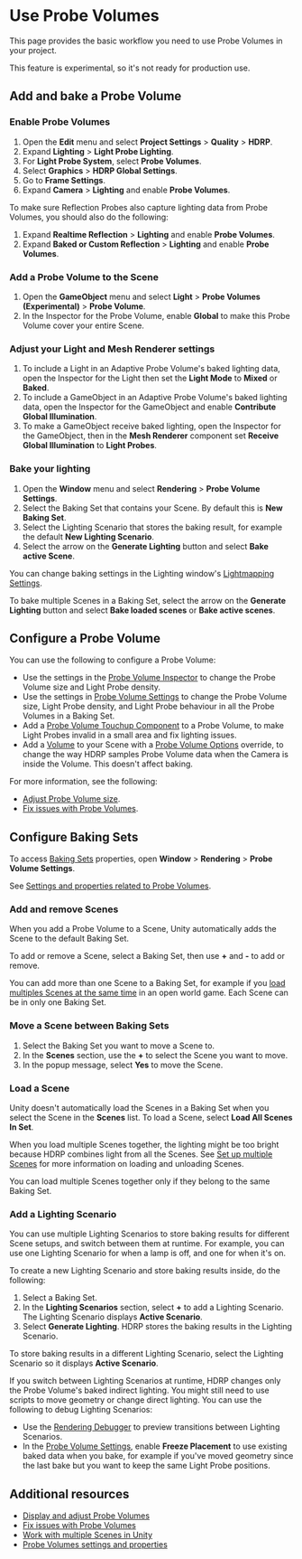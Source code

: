# Use Probe Volumes

This page provides the basic workflow you need to use Probe Volumes in your project.

This feature is experimental, so it's not ready for production use.

## Add and bake a Probe Volume

### Enable Probe Volumes

1. Open the **Edit** menu and select **Project Settings** > **Quality** > **HDRP**.
2. Expand **Lighting** > **Light Probe Lighting**.
3. For **Light Probe System**, select **Probe Volumes**.
4. Select **Graphics** > **HDRP Global Settings**.
5. Go to **Frame Settings**.
6. Expand **Camera** > **Lighting** and enable **Probe Volumes**.

To make sure Reflection Probes also capture lighting data from Probe Volumes, you should also do the following:

1. Expand **Realtime Reflection** > **Lighting** and enable **Probe Volumes**.
2. Expand **Baked or Custom Reflection** > **Lighting** and enable **Probe Volumes**.

### Add a Probe Volume to the Scene

1. Open the **GameObject** menu and select **Light** > **Probe Volumes (Experimental)** > **Probe Volume**.
2. In the Inspector for the Probe Volume, enable **Global** to make this Probe Volume cover your entire Scene.

### Adjust your Light and Mesh Renderer settings

1. To include a Light in an Adaptive Probe Volume's baked lighting data, open the Inspector for the Light then set the **Light Mode** to **Mixed** or **Baked**.
2. To include a GameObject in an Adaptive Probe Volume's baked lighting data, open the Inspector for the GameObject and enable **Contribute Global Illumination**.
3. To make a GameObject receive baked lighting, open the Inspector for the GameObject, then in the **Mesh Renderer** component set **Receive Global Illumination** to **Light Probes**. 

### Bake your lighting

1. Open the **Window** menu and select **Rendering** > **Probe Volume Settings**.
2. Select the Baking Set that contains your Scene. By default this is **New Baking Set**.
3. Select the Lighting Scenario that stores the baking result, for example the default **New Lighting Scenario**.
4. Select the arrow on the **Generate Lighting** button and select **Bake active Scene**.

You can change baking settings in the Lighting window's [Lightmapping Settings](https://docs.unity3d.com/Documentation/Manual/class-LightingSettings.html#LightmappingSettings).

To bake multiple Scenes in a Baking Set, select the arrow on the **Generate Lighting** button and select **Bake loaded scenes** or **Bake active scenes**.

## Configure a Probe Volume

You can use the following to configure a Probe Volume:

- Use the settings in the [Probe Volume Inspector](probevolumes-settings.md#probe-volume-properties) to change the Probe Volume size and Light Probe density.
- Use the settings in [Probe Volume Settings](probevolumes-settings.md#probe-volume-settings) to change the Probe Volume size, Light Probe density, and Light Probe behaviour in all the Probe Volumes in a Baking Set.
- Add a [Probe Volume Touchup Component](probevolumes-settings.md#probe-volume-touchup-component) to a Probe Volume, to make Light Probes invalid in a small area and fix lighting issues.
- Add a [Volume](Volumes.md) to your Scene with a [Probe Volume Options](probevolumes-settings.md#probe-volumes-options-override) override, to change the way HDRP samples Probe Volume data when the Camera is inside the Volume. This doesn't affect baking.

For more information, see the following:

- [Adjust Probe Volume size](probevolumes-showandadjust.md#adjust-probe-volume-size).
- [Fix issues with Probe Volumes](probevolumes-fixissues.md).

## Configure Baking Sets

To access [Baking Sets](probevolumes-concept.md#baking-sets) properties, open **Window** > **Rendering** > **Probe Volume Settings**. 

See [Settings and properties related to Probe Volumes](probevolumes-settings.md#probe-volume-settings).

### Add and remove Scenes

When you add a Probe Volume to a Scene, Unity automatically adds the Scene to the default Baking Set.

To add or remove a Scene, select a Baking Set, then use **+** and **-** to add or remove.

You can add more than one Scene to a Baking Set, for example if you [load multiples Scenes at the same time](https://docs.unity3d.com/Documentation/Manual/MultiSceneEditing.html) in an open world game. Each Scene can be in only one Baking Set.

### Move a Scene between Baking Sets

1. Select the Baking Set you want to move a Scene to.
2. In the **Scenes** section, use the **+** to select the Scene you want to move.
3. In the popup message, select **Yes** to move the Scene.

### Load a Scene

Unity doesn't automatically load the Scenes in a Baking Set when you select the Scene in the **Scenes** list. To load a Scene, select **Load All Scenes In Set**.

When you load multiple Scenes together, the lighting might be too bright because HDRP combines light from all the Scenes. See [Set up multiple Scenes](https://docs.unity3d.com/Manual/setupmultiplescenes.html) for more information on loading and unloading Scenes.

You can load multiple Scenes together only if they belong to the same Baking Set.

<a name="scenarios"></a>
### Add a Lighting Scenario

You can use multiple Lighting Scenarios to store baking results for different Scene setups, and switch between them at runtime. For example, you can use one Lighting Scenario for when a lamp is off, and one for when it's on.

To create a new Lighting Scenario and store baking results inside, do the following:

1. Select a Baking Set.
2. In the **Lighting Scenarios** section, select **+** to add a Lighting Scenario. The Lighting Scenario displays **Active Scenario**.
3. Select **Generate Lighting**. HDRP stores the baking results in the Lighting Scenario.

To store baking results in a different Lighting Scenario, select the Lighting Scenario so it displays **Active Scenario**.

If you switch between Lighting Scenarios at runtime, HDRP changes only the Probe Volume's baked indirect lighting. You might still need to use scripts to move geometry or change direct lighting. You can use the following to debug Lighting Scenarios:

- Use the [Rendering Debugger](Render-Pipeline-Debug-Window.md#ProbeVolume) to preview transitions between Lighting Scenarios.
- In the [Probe Volume Settings](probevolumes-settings.md#probe-volume-settings), enable **Freeze Placement** to use existing baked data when you bake, for example if you've moved geometry since the last bake but you want to keep the same Light Probe positions.

## Additional resources

- [Display and adjust Probe Volumes](probevolumes-showandadjust.md)
- [Fix issues with Probe Volumes](probevolumes-fixissues.md)
- [Work with multiple Scenes in Unity](https://docs.unity3d.com/Documentation/Manual/MultiSceneEditing.html)
- [Probe Volumes settings and properties](probevolumes-settings.md)
